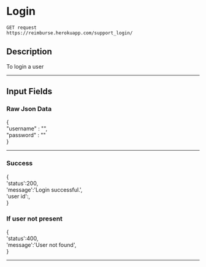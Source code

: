 # Login

    GET request
    https://reimburse.herokuapp.com/support_login/ 

## Description
To login a user

***

## Input Fields

### Raw Json Data<br />
{<br />
 	"username" : "",<br />
 	"password" : ""<br />
}
    
***

### Success<br />
{<br />
  	'status':200,<br />
  	'message':'Login successful.',<br />
  	'user id':,<br />
}<br />

### If user not present<br />
{<br />
  	'status':400,<br />
  	'message':'User not found',<br />
}

***
